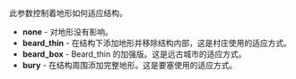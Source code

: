 此参数控制着地形如何适应结构。

* **none** - 对地形没有影响。
* **beard_thin** - 在结构下添加地形并移除结构内部，这是村庄使用的适应方式。
* **beard_box** - Beard_thin 的加强版。这是远古城市的适应方式。
* **bury** - 在结构周围添加完整地形。这是要塞使用的适应方式。
